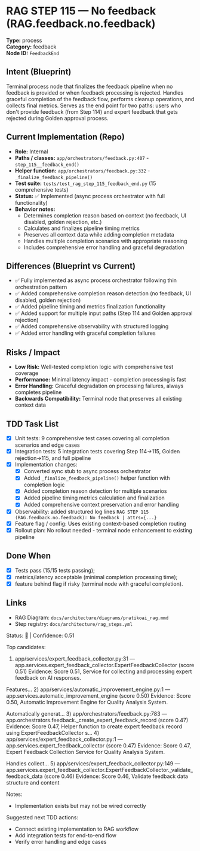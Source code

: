 # RAG STEP 115 — No feedback (RAG.feedback.no.feedback)

**Type:** process  
**Category:** feedback  
**Node ID:** `FeedbackEnd`

## Intent (Blueprint)
Terminal process node that finalizes the feedback pipeline when no feedback is provided or when feedback processing is rejected. Handles graceful completion of the feedback flow, performs cleanup operations, and collects final metrics. Serves as the end point for two paths: users who don't provide feedback (from Step 114) and expert feedback that gets rejected during Golden approval process.

## Current Implementation (Repo)
- **Role:** Internal
- **Paths / classes:** `app/orchestrators/feedback.py:407` - `step_115__feedback_end()`
- **Helper function:** `app/orchestrators/feedback.py:332` - `_finalize_feedback_pipeline()`
- **Test suite:** `tests/test_rag_step_115_feedback_end.py` (15 comprehensive tests)
- **Status:** ✅ Implemented (async process orchestrator with full functionality)
- **Behavior notes:**
  - Determines completion reason based on context (no feedback, UI disabled, golden rejection, etc.)
  - Calculates and finalizes pipeline timing metrics
  - Preserves all context data while adding completion metadata
  - Handles multiple completion scenarios with appropriate reasoning
  - Includes comprehensive error handling and graceful degradation

## Differences (Blueprint vs Current)
- ✅ Fully implemented as async process orchestrator following thin orchestration pattern
- ✅ Added comprehensive completion reason detection (no feedback, UI disabled, golden rejection)
- ✅ Added pipeline timing and metrics finalization functionality
- ✅ Added support for multiple input paths (Step 114 and Golden approval rejection)
- ✅ Added comprehensive observability with structured logging
- ✅ Added error handling with graceful completion failures

## Risks / Impact
- **Low Risk:** Well-tested completion logic with comprehensive test coverage
- **Performance:** Minimal latency impact - completion processing is fast
- **Error Handling:** Graceful degradation on processing failures, always completes pipeline
- **Backwards Compatibility:** Terminal node that preserves all existing context data

## TDD Task List
- [x] Unit tests: 9 comprehensive test cases covering all completion scenarios and edge cases
- [x] Integration tests: 5 integration tests covering Step 114→115, Golden rejection→115, and full pipeline
- [x] Implementation changes:
  - [x] Converted sync stub to async process orchestrator
  - [x] Added `_finalize_feedback_pipeline()` helper function with completion logic
  - [x] Added completion reason detection for multiple scenarios
  - [x] Added pipeline timing metrics calculation and finalization
  - [x] Added comprehensive context preservation and error handling
- [x] Observability: added structured log lines
  `RAG STEP 115 (RAG.feedback.no.feedback): No feedback | attrs={...}`
- [x] Feature flag / config: Uses existing context-based completion routing
- [x] Rollout plan: No rollout needed - terminal node enhancement to existing pipeline

## Done When
- [x] Tests pass (15/15 tests passing);
- [x] metrics/latency acceptable (minimal completion processing time);
- [x] feature behind flag if risky (terminal node with graceful completion).

## Links
- RAG Diagram: `docs/architecture/diagrams/pratikoai_rag.mmd`
- Step registry: `docs/architecture/rag_steps.yml`


<!-- AUTO-AUDIT:BEGIN -->
Status: 🔌  |  Confidence: 0.51

Top candidates:
1) app/services/expert_feedback_collector.py:31 — app.services.expert_feedback_collector.ExpertFeedbackCollector (score 0.51)
   Evidence: Score 0.51, Service for collecting and processing expert feedback on AI responses.

Features...
2) app/services/automatic_improvement_engine.py:1 — app.services.automatic_improvement_engine (score 0.50)
   Evidence: Score 0.50, Automatic Improvement Engine for Quality Analysis System.

Automatically generat...
3) app/orchestrators/feedback.py:783 — app.orchestrators.feedback._create_expert_feedback_record (score 0.47)
   Evidence: Score 0.47, Helper function to create expert feedback record using ExpertFeedbackCollector s...
4) app/services/expert_feedback_collector.py:1 — app.services.expert_feedback_collector (score 0.47)
   Evidence: Score 0.47, Expert Feedback Collection Service for Quality Analysis System.

Handles collect...
5) app/services/expert_feedback_collector.py:149 — app.services.expert_feedback_collector.ExpertFeedbackCollector._validate_feedback_data (score 0.46)
   Evidence: Score 0.46, Validate feedback data structure and content

Notes:
- Implementation exists but may not be wired correctly

Suggested next TDD actions:
- Connect existing implementation to RAG workflow
- Add integration tests for end-to-end flow
- Verify error handling and edge cases
<!-- AUTO-AUDIT:END -->